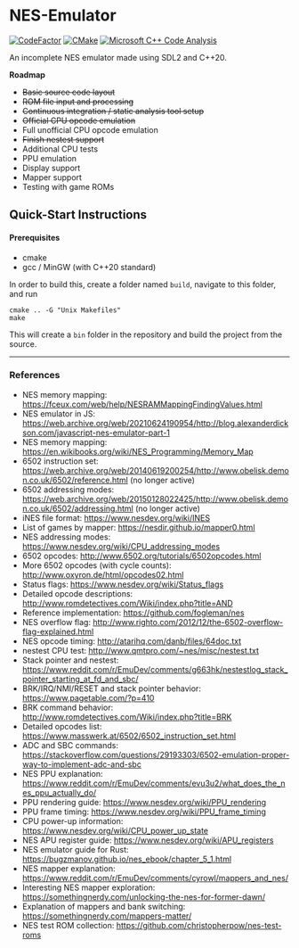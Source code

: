 # NES-Emulator

[![CodeFactor](https://www.codefactor.io/repository/github/stardustgogeta/nes-emulator/badge)](https://www.codefactor.io/repository/github/stardustgogeta/nes-emulator)
[![CMake](https://github.com/StardustGogeta/NES-Emulator/actions/workflows/cmake.yml/badge.svg)](https://github.com/StardustGogeta/NES-Emulator/actions/workflows/cmake.yml)
[![Microsoft C++ Code Analysis](https://github.com/StardustGogeta/NES-Emulator/actions/workflows/msvc.yml/badge.svg)](https://github.com/StardustGogeta/NES-Emulator/actions/workflows/msvc.yml)

An incomplete NES emulator made using SDL2 and C++20.

**Roadmap**

- ~~Basic source code layout~~
- ~~ROM file input and processing~~
- ~~Continuous integration / static analysis tool setup~~
- ~~Official CPU opcode emulation~~
- Full unofficial CPU opcode emulation
- ~~Finish nestest support~~
- Additional CPU tests
- PPU emulation
- Display support
- Mapper support
- Testing with game ROMs


## Quick-Start Instructions

#### Prerequisites
- cmake
- gcc / MinGW (with C++20 standard)

In order to build this, create a folder named `build`, navigate to this folder, and run

    cmake .. -G "Unix Makefiles"
    make

This will create a `bin` folder in the repository and build the project from the source.

---

### References

- NES memory mapping: https://fceux.com/web/help/NESRAMMappingFindingValues.html
- NES emulator in JS: https://web.archive.org/web/20210624190954/http://blog.alexanderdickson.com/javascript-nes-emulator-part-1
- NES memory mapping: https://en.wikibooks.org/wiki/NES_Programming/Memory_Map
- 6502 instruction set: https://web.archive.org/web/20140619200254/http://www.obelisk.demon.co.uk/6502/reference.html (no longer active)
- 6502 addressing modes: https://web.archive.org/web/20150128022425/http://www.obelisk.demon.co.uk/6502/addressing.html (no longer active)
- iNES file format: https://www.nesdev.org/wiki/INES
- List of games by mapper: https://nesdir.github.io/mapper0.html
- NES addressing modes: https://www.nesdev.org/wiki/CPU_addressing_modes
- 6502 opcodes: http://www.6502.org/tutorials/6502opcodes.html
- More 6502 opcodes (with cycle counts): http://www.oxyron.de/html/opcodes02.html
- Status flags: https://www.nesdev.org/wiki/Status_flags
- Detailed opcode descriptions: http://www.romdetectives.com/Wiki/index.php?title=AND
- Reference implementation: https://github.com/fogleman/nes
- NES overflow flag: http://www.righto.com/2012/12/the-6502-overflow-flag-explained.html
- NES opcode timing: http://atarihq.com/danb/files/64doc.txt
- nestest CPU test: http://www.qmtpro.com/~nes/misc/nestest.txt
- Stack pointer and nestest: https://www.reddit.com/r/EmuDev/comments/g663hk/nestestlog_stack_pointer_starting_at_fd_and_sbc/
- BRK/IRQ/NMI/RESET and stack pointer behavior: https://www.pagetable.com/?p=410
- BRK command behavior: http://www.romdetectives.com/Wiki/index.php?title=BRK
- Detailed opcodes list: https://www.masswerk.at/6502/6502_instruction_set.html
- ADC and SBC commands: https://stackoverflow.com/questions/29193303/6502-emulation-proper-way-to-implement-adc-and-sbc
- NES PPU explanation: https://www.reddit.com/r/EmuDev/comments/evu3u2/what_does_the_nes_ppu_actually_do/
- PPU rendering guide: https://www.nesdev.org/wiki/PPU_rendering
- PPU frame timing: https://www.nesdev.org/wiki/PPU_frame_timing
- CPU power-up information: https://www.nesdev.org/wiki/CPU_power_up_state
- NES APU register guide: https://www.nesdev.org/wiki/APU_registers
- NES emulator guide for Rust: https://bugzmanov.github.io/nes_ebook/chapter_5_1.html
- NES mapper explanation: https://www.reddit.com/r/EmuDev/comments/cyrowl/mappers_and_nes/
- Interesting NES mapper exploration: https://somethingnerdy.com/unlocking-the-nes-for-former-dawn/
- Explanation of mappers and bank switching: https://somethingnerdy.com/mappers-matter/
- NES test ROM collection: https://github.com/christopherpow/nes-test-roms
